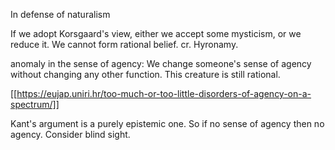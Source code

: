 In defense of naturalism

If we adopt Korsgaard's view, either we accept some mysticism, or we reduce it. We cannot form rational belief. cr. Hyronamy.


anomaly in the sense of agency: We change someone's sense of agency without changing any other function. This creature is still rational.

[[https://eujap.uniri.hr/too-much-or-too-little-disorders-of-agency-on-a-spectrum/]]


Kant's argument is a purely epistemic one. So if no sense of agency then no agency.
Consider blind sight.